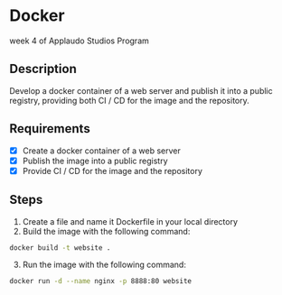 # Docker
week 4 of Applaudo Studios Program

## Description

Develop a docker container of a web server and publish it into a public registry,
providing both CI / CD for the image and the repository.

## Requirements

- [x] Create a docker container of a web server
- [x] Publish the image into a public registry
- [x] Provide CI / CD for the image and the repository

## Steps

1. Create a file and name it Dockerfile in your local directory
2. Build the image with the following command:

```bash
docker build -t website .
```
3. Run the image with the following command:

```bash
docker run -d --name nginx -p 8888:80 website
```